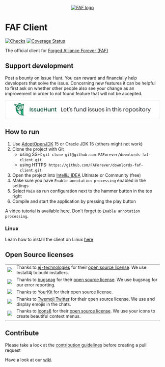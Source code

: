 <p align="center">
  <a href="https://faforever.com" rel="noopener" target="_blank"><img width="250" src="https://faforever.com/images/faf-logo.png" alt="FAF logo"></a></p>
</p>


# FAF Client
[![Checks](https://github.com/FAForever/downlords-faf-client/actions/workflows/checks.yml/badge.svg?branch=develop)](https://github.com/FAForever/downlords-faf-client/actions/workflows/checks.yml)
[![Coverage Status](https://coveralls.io/repos/github/FAForever/downlords-faf-client/badge.svg?branch=develop)](https://coveralls.io/github/FAForever/downlords-faf-client?branch=develop)


The official client for [Forged Alliance Forever (FAF)](https://www.faforever.com/)

## Support development

Post a bounty on Issue Hunt. You can reward and financially help developers that solve the issue. Concerning new features it can be helpful to first ask on whether other people also see your change as an improvement in order to not found feature that will not be accepted.

[![Issue hunt](https://github.com/BoostIO/issuehunt-materials/raw/master/v1/issuehunt-button-v1.svg?sanitize=true)](https://issuehunt.io/r/FAForever/downlords-faf-client)

## How to run
1. Use [AdoptOpenJDK](https://adoptopenjdk.net/) 15 or Oracle JDK 15 (others might not work)
1. Clone the project with Git
    - using SSH: `git clone git@github.com:FAForever/downlords-faf-client.git`
    - using HTTPS: `https://github.com/FAForever/downlords-faf-client.git`
1. Open the project into [IntelliJ IDEA](https://www.jetbrains.com/idea/) Ultimate or Community (free)
1. Make sure you have `Enable annotation processing` enabled in the settings
1. Select `Main` as run configuration next to the hammer button in the top right
1. Compile and start the application by pressing the play button

A video tutorial is available [here](https://youtu.be/6gsHnt02I_Y). Don't forget to `Enable annotation processing`.

### Linux
Learn how to install the client on Linux [here](https://github.com/FAForever/downlords-faf-client/wiki/Install-on-Linux)

## Open Source licenses
|                                                                                                                                                |                                                                                                                                                                                               |
|------------------------------------------------------------------------------------------------------------------------------------------------|-----------------------------------------------------------------------------------------------------------------------------------------------------------------------------------------------|
| <img src="https://www.ej-technologies.com/images/product_banners/install4j_large.png" width="128">                                             | Thanks to [ej-technologies](https://www.ej-technologies.com) for their [open source license](https://www.ej-technologies.com/buy/install4j/openSource). We use Install4j to build installers. |
| <img src="https://slack-files2.s3-us-west-2.amazonaws.com/avatars/2017-12-13/286651735269_a5ab3167acef52b0111e_512.png" width="128">           | Thanks to [bugsnag](https://www.bugsnag.com) for their [open source license](https://www.bugsnag.com/open-source/). We use bugsnag for our error reporting.                                   |
| <img src="https://faforever.github.io/downlords-faf-client/images/yklogo.png" width="128">                                                     | Thanks to [YourKit](https://www.yourkit.com) for their open source license.                                                                                                                   |
| <img src="https://cdn.cms-twdigitalassets.com/content/dam/about-twitter/en/brand-toolkit/brand-download-img-1.jpg.twimg.2560.jpg" width="128"> | Thanks to [Twemoji Twitter](https://twemoji.twitter.com/) for their open source license. We use and display emojis in the chats.                                                              |
| <img src="https://maxst.icons8.com/vue-static/landings/primary-landings/favs/icons8_fav_32%C3%9732.png" width="32"/>                           | Thanks to [Icons8](https://icons8.com/) for their [open source license](https://icons8.com/icons/set/open-source). We use your icons to create beautiful context menus.                                                               |


## Contribute
Please take a look at the [contribution guidelines](https://github.com/FAForever/java-guidelines/wiki/Contribution-Guidelines) before creating a pull request

Have a look at our [wiki](https://github.com/FAForever/downlords-faf-client/wiki).


